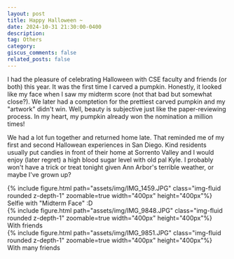 ```yaml
---
layout: post
title: Happy Halloween ~
date: 2024-10-31 21:30:00-0400
description:  
tag: Others
category: 
giscus_comments: false
related_posts: false
---
```

I had the pleasure of celebrating Halloween with CSE faculty and friends (or both) this year. It was the first time I carved a pumpkin. Honestly, it looked like my face when I saw my midterm score (not that bad but somewhat close?). We later had a comptetion for the prettiest carved pumpkin and my "artwork" didn't win. Well, beauty is subjective just like the paper-reviewing process. In my heart, my pumpkin already won the nomination a million times!

We had a lot fun together and returned home late. That reminded me of my first and second Hallowean experiences in San Diego. Kind residents usually put candies in front of their home at Sorrento Valley and I would enjoy (later regret) a high blood sugar level with old pal Kyle. I probably won't have a trick or treat tonight given Ann Arbor's terrible weather, or maybe I've grown up? 
   
<div class="row mt-3">
    <div class="col-sm mt-3 mt-md-0">
        {% include figure.html path="assets/img/IMG_1459.JPG" class="img-fluid rounded z-depth-1" zoomable=true  width="400px" height="400px"%}
    </div>
</div>
<div class="caption">
    Selfie with "Midterm Face" :D 
</div>  

<div class="row mt-3">
    <div class="col-sm mt-3 mt-md-0">
        {% include figure.html path="assets/img/IMG_9848.JPG" class="img-fluid rounded z-depth-1" zoomable=true  width="400px" height="400px"%}
    </div>
</div>
<div class="caption">
    With friends 
</div>  

<div class="row mt-3">
    <div class="col-sm mt-3 mt-md-0">
        {% include figure.html path="assets/img/IMG_9851.JPG" class="img-fluid rounded z-depth-1" zoomable=true  width="400px" height="400px"%}
    </div>
</div>
<div class="caption">
    With many friends 
</div> 